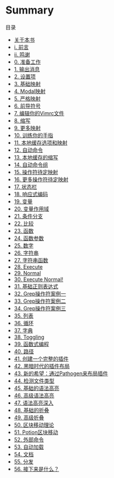 # Summary
目录
* [    关于本书](about.md)
* [ i. 前言](preface.md)
* [ii. 鸣谢](acknowledgements.md)
* [ 0. 准备工作](00.md)
* [ 1. 输出消息](01.md)
* [ 2. 设置项](02.md)
* [ 3. 基础映射](03.md)
* [ 4. Modal映射](04.md)
* [ 5. 严格映射](05.md)
* [ 6. 前导符号](06.md)
* [ 7. 编辑你的Vimrc文件](07.md)
* [ 8. 缩写](08.md)
* [ 9. 更多映射](09.md)
* [10. 训练你的手指](10.md)
* [11. 本地缓存选项和映射](11.md)
* [12. 自动命令](12.md)
* [13. 本地缓存的缩写](13.md)
* [14. 自动命令组](14.md)
* [15. 操作符待定映射](15.md)
* [16. 更多操作符待定映射](16.md)
* [17. 状态栏](17.md)
* [18. 响应式编码](18.md)
* [19. 变量](19.md)
* [20. 变量作用域](20.md)
* [21. 条件分支](21.md)
* [22. 比较](22.md)
* [23. 函数](23.md)
* [24. 函数参数](24.md)
* [25. 数字](25.md)
* [26. 字符串](26.md)
* [27. 字符串函数](27.md)
* [28. Execute](28.md)
* [29. Normal](29.md)
* [30. Execute Normal!](30.md)
* [31. 基础正则表达式](31.md)
* [32. Grep操作符案例一](32.md)
* [33. Grep操作符案例二](33.md)
* [34. Grep操作符案例三](34.md)
* [35. 列表](35.md)
* [36. 循环](36.md)
* [37. 字典](37.md)
* [38. Toggling](38.md)
* [39. 函数式编程](39.md)
* [40. 路径](40.md)
* [41. 创建一个完整的插件](41.md)
* [42. 黑暗时代的插件布局](42.md)
* [43. 新的希望：通过Pathogen来布局插件](43.md)
* [44. 检测文件类型](44.md)
* [45. 基础的语法高亮](45.md)
* [46. 高级语法高亮](46.md)
* [47. 语法高亮深入](47.md)
* [48. 基础的折叠](48.md)
* [49. 高级折叠](49.md)
* [50. 区块移动理论](50.md)
* [51. Potion区块移动]()
* [52. 外部命令]()
* [53. 自动加载]()
* [54. 文档]()
* [55. 分发]()
* [56. 接下来是什么？]()

